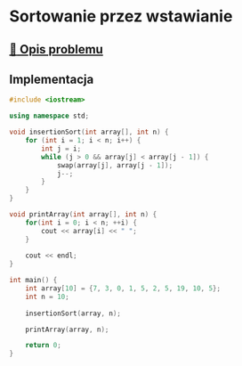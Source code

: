 # Sortowanie przez wstawianie

## [:link: Opis problemu](../../../../algorithms/sorting/insertion-sort.md)

## Implementacja

```cpp linenums="1"
#include <iostream>

using namespace std;

void insertionSort(int array[], int n) {
    for (int i = 1; i < n; i++) {
        int j = i;
        while (j > 0 && array[j] < array[j - 1]) {
            swap(array[j], array[j - 1]);
            j--;
        }
    }
}

void printArray(int array[], int n) {
    for(int i = 0; i < n; ++i) {
        cout << array[i] << " ";
    }
 
    cout << endl;
}

int main() {
    int array[10] = {7, 3, 0, 1, 5, 2, 5, 19, 10, 5};
    int n = 10;
    
    insertionSort(array, n);

    printArray(array, n);

    return 0;
}
```
